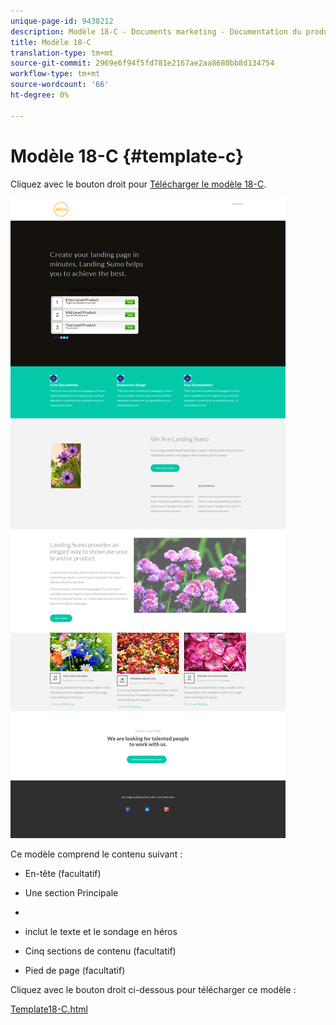 ```yaml
---
unique-page-id: 9438212
description: Modèle 18-C - Documents marketing - Documentation du produit
title: Modèle 18-C
translation-type: tm+mt
source-git-commit: 2969e6f94f5fd781e2167ae2aa8680bb8d134754
workflow-type: tm+mt
source-wordcount: '66'
ht-degree: 0%

---
```



# Modèle 18-C {#template-c}

Cliquez avec le bouton droit pour [Télécharger le modèle 18-C](http://docs.marketo.com/download/attachments/9438212/template-18c.html?version=1&amp;modificationdate=1439843246000&amp;api=v2).

![](assets/image2015-8-17-18-3a13-3a28.png)

Ce modèle comprend le contenu suivant :

* En-tête (facultatif)
* Une section Principale

* 

   * inclut le texte et le sondage en héros

* Cinq sections de contenu (facultatif)
* Pied de page (facultatif)

Cliquez avec le bouton droit ci-dessous pour télécharger ce modèle :

[Template18-C.html](http://docs.marketo.com/download/attachments/9438212/template-18c.html?version=1&amp;modificationdate=1439843246000&amp;api=v2)
